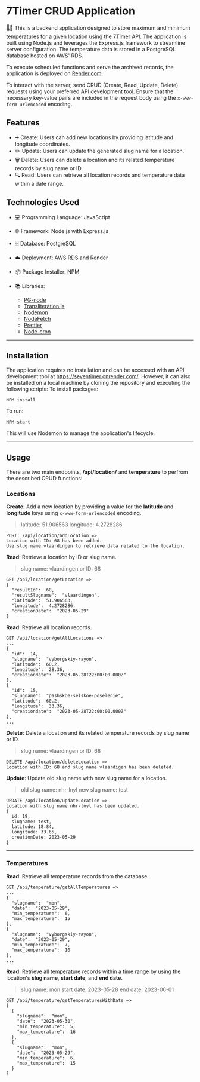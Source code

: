 # 7Timer CRUD Application

🌡️📝 This is a backend application designed to store maximum and minimum temperatures for a given location using the [7Timer](http://www.7timer.info/doc.php?lang=en#introduction) API. The application is built using Node.js and leverages the Express.js framework to streamline server configuration. The temperature data is stored in a PostgreSQL database hosted on AWS' RDS.

To execute scheduled functions and serve the archived records, the application is deployed on [Render.com](http://render.com/).

To interact with the server, send CRUD (Create, Read, Update, Delete) requests using your preferred API development tool. Ensure that the necessary key-value pairs are included in the request body using the `x-www-form-urlencoded` encoding.

## Features

- ➕ Create: Users can add new locations by providing latitude and longitude coordinates.
- ✏️ Update: Users can update the generated slug name for a location.
- 🗑️ Delete: Users can delete a location and its related temperature records by slug name or ID.
- 🔍 Read: Users can retrieve all location records and temperature data within a date range.

## Technologies Used

- 💻 Programming Language: JavaScript
- 🌐 Framework: Node.js with Express.js
- 🗄️ Database: PostgreSQL
- ☁️ Deployment: AWS RDS and Render
- 📦 Package Installer: NPM
- 📚 Libraries:

  - [PG-node](https://www.npmjs.com/package/pg)
  - [Transliteration.js](https://www.npmjs.com/package/transliteration)
  - [Nodemon](https://www.npmjs.com/package/nodemon)
  - [NodeFetch](https://www.npmjs.com/package/node-fetch)
  - [Prettier](https://www.npmjs.com/package/prettier)
  - [Node-cron](https://www.npmjs.com/package/node-cron)

---

## Installation

The application requires no installation and can be accessed with an API development tool at https://seventimer.onrender.com/. However, it can also be installed on a local machine by cloning the repository and executing the following scripts:
To install packages:

```
NPM install

```

To run:

```
NPM start

```

This will use Nodemon to manage the application's lifecycle.

---

## Usage

There are two main endpoints, **/api/location/** and **temperature** to perfrom the described CRUD functions:

### Locations

**Create**: Add a new location by providing a value for the **latitude** and **longitude** keys using `x-www-form-urlencoded` encoding.

> latitude: 51.906563
> longitude: 4.2728286

```
POST: /api/location/addLocation =>
Location with ID: 68 has been added.
Use slug name vlaardingen to retrieve data related to the location.

```

**Read**: Retrieve a location by ID or slug name.

> slug name: vlaardingen
> or
> ID: 68

```
GET /api/location/getLocation =>
{
  "resultId":  68,
  "resultSlugname":  "vlaardingen",
  "latitude":  51.906563,
  "longitude":  4.2728286,
  "creationDate":  "2023-05-29"
}

```

**Read**: Retrieve all location records.

```
GET /api/location/getAllLocations =>
...
{
  "id":  14,
  "slugname":  "vyborgskiy-rayon",
  "latitude":  60.2,
  "longitude":  28.36,
  "creationdate":  "2023-05-28T22:00:00.000Z"
},
{
  "id":  15,
  "slugname":  "pashskoe-selskoe-poselenie",
  "latitude":  60.2,
  "longitude":  33.36,
  "creationdate":  "2023-05-28T22:00:00.000Z"
},
...

```

**Delete**: Delete a location and its related temperature records by slug name or ID.

> slug name: vlaardingen
> or
> ID: 68

```
DELETE /api/location/deleteLocation =>
Location with ID: 68 and slug name vlaardigen has been deleted.

```

**Update**: Update old slug name with new slug name for a location.

> old slug name: nhr-lnyl
> new slug name: test

```
UPDATE /api/location/updateLocation =>
Location with slug name nhr-lnyl has been updated.
{
  id: 19,
  slugname: test,
  latitude: 18.84,
  longitude: 33.65,
  creationDate: 2023-05-29
}

```

---

### Temperatures

**Read**: Retrieve all temperature records from the database.

```
GET /api/temperature/getAllTemperatures =>
...
{
  "slugname":  "mon",
  "date":  "2023-05-29",
  "min_temperature":  6,
  "max_temperature":  15
},
{
  "slugname":  "vyborgskiy-rayon",
  "date":  "2023-05-29",
  "min_temperature":  7,
  "max_temperature":  10
},
...

```

**Read**: Retrieve all temperature records within a time range by using the location's **slug name**, **start date**, and **end date**.

> slug name: mon
> start date: 2023-05-28
> end date: 2023-06-01

```
GET /api/temperature/getTemperaturesWithDate =>
[
  {
    "slugname":  "mon",
    "date":  "2023-05-30",
    "min_temperature":  5,
    "max_temperature":  16
  },
  {
    "slugname":  "mon",
    "date":  "2023-05-29",
    "min_temperature":  6,
    "max_temperature":  15
  }
]

```
